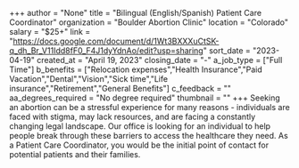 +++
author = "None"
title = "Bilingual (English/Spanish) Patient Care Coordinator"
organization = "Boulder Abortion Clinic"
location = "Colorado"
salary = "$25+"
link = "https://docs.google.com/document/d/1Wt3BXXXuCtSK-q_dh_Br_V11Idd8fF0_F4J1dyYdnAo/edit?usp=sharing"
sort_date = "2023-04-19"
created_at = "April 19, 2023"
closing_date = "-"
a_job_type = ["Full Time"]
b_benefits = ["Relocation expenses","Health Insurance","Paid Vacation","Dental","Vision","Sick time","Life insurance","Retirement","General Benefits"]
c_feedback = ""
aa_degrees_required = "No degree required"
thumbnail = ""
+++
Seeking an abortion can be a stressful experience for many reasons - individuals are faced with stigma, may lack resources, and are facing a constantly changing legal landscape. Our office is looking for an individual to help people break through these barriers to access the healthcare they need. As a Patient Care Coordinator, you would be the initial point of contact for potential patients and their families.